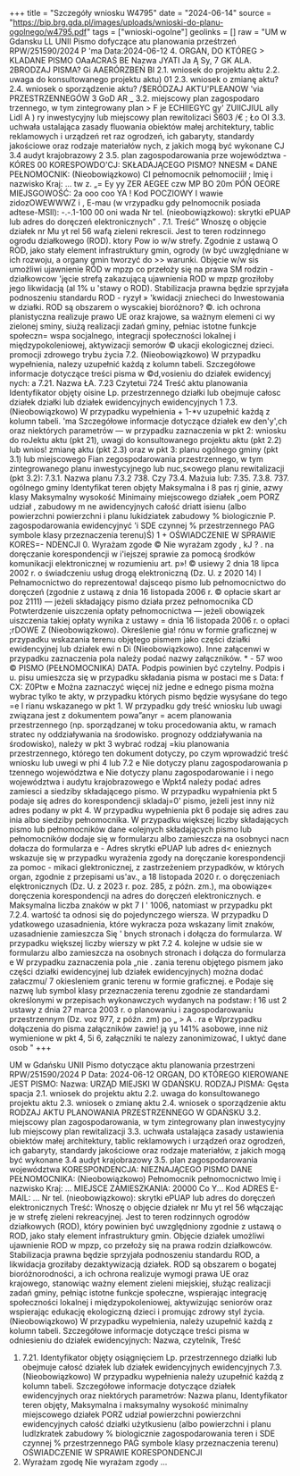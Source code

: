 +++
title = "Szczegóły wniosku W4795"
date = "2024-06-14"
source = "https://bip.brg.gda.pl/images/uploads/wnioski-do-planu-ogolnego/w4795.pdf"
tags = ["wnioski-ogolne"]
geolinks = []
raw = "UM w Gdansku LL   UNII Pismo dofyczące atu planowania prześtrzeń RPW/251590/2024 P 'ma Data:2024-06-12 4. ORGAN, DO KTÓREG > KLADANE PISMO OAaACRAŚ BE Nazwa JYATI Ja Ą Sy, 7 GK ALA. 2BRODZAJ PISMA? Gi AAERÓRZBEŃ   BI 2.1. wniosek do projektu aktu 2.2. uwaga do konsultowanego projektu aktu) 01 2.3. wniosek o zmianę aktu? 2.4. wniosek o sporządzenie aktu? /$ERÓDZAJ AKTU'PLEANOW 'via PRZESTRZENNEGÓW 3 GoD AR _ 3.2. miejscowy plan zagospodaro trzennego, w tym zintegrowany plan >  F je ECHIIEGYC gy' ZUIICJIUL ally Lidl A ) ry inwestycyjny lub miejscowy plan rewitolizaci Ś603 /€ ; Ło OI 3.3. uchwała ustalająca zasady fluowania obiektów małej architektury, tablic reklamowych i urządzeń ret raz ogrodzeń, ich gabaryty, standardy jakościowe oraz rodzaje materiałów nych, z jakich mogą być wykonane CJ 3.4 audyt krajobrazowy 2 3.5. plan zagospodarowania prze województwa -  KÓRES 00 KORESPOWDO'CJ: SKŁADAJĄCEGO PISMO? NNESM « DANE PEŁNOMOCNIK: (Nieobowiązkowo) CI pełnomocnik  pełnomociiił ; Imię i nazwisko Kraj: ... tw z. „= Ey yy ZER AEGEE czw MP BO 20m PÓŃ OEORE MIEJSGOWOŚĆ: 2a ooo coo YA ! Kod POCZIOWY I wawie zidozOWEWWWZ i , E-mau (w vrzypadku gdy pelnomocnik posiada adtese-MSIl): -.-.1-100 00 oni wada Nr tel. (nieobowiązkowo): skrytki ePUAP lub adres do doręczeń elektronicznych” . 7.1. Treść” Wnoszę o objęcie działek nr Mu yt rel 56 wafą zieleni  rekrescii. Jest to teren rodzinnego ogrodu działkowego (ROD). ktory Pow io w/w strefy. Zgodnie z ustawą O ROD, jako stały element infrastruktury gmin, ogrody (w być uwzględniane w ich rozwoju, a organy gmin tworzyć do >> warunki. Objęcie w/w sis umożliwi ujawnienie RÓD w mpzp co przełoży się na prawa SM rodzin - działkowcow  'jęcie strefą zakazującą ujawnienia ROD w mpzp groziłoby jego likwidacją (al 1% u 'stawy o ROD). Stabilizacja prawna będzie sprzyjała podnoszeniu standardu ROD - ryzył » 'kwidacji zniecheci do Inwestowania w działki. ROD są obszarem o wyscakiej bioróżnoro? ©. ich ochrona planistyczna realizuje prawo UE oraz krajowe, sa ważnym elemeni ci wy zielonej sminy, siużą realizacji zadań gminy, pełniac istotne funkcje społeczn= wspa socjalnego, integracji społeczności lokalnej i międzypokoleniowej, aktywizacji semorów © ukacji ekologicznej dzieci. promocji zdrowego trybu życia 7.2. (Nieobowiązkowo) W przypadku wypełnienia, nalezy uzupełnić każdą z kolumn tabeli. Szczegółowe informacje dotyczące treści pisma w ©d,vosieniu do działek ewidencyj nych: a 7.21. Nazwa ŁA.  7.23 Czytetui 724 Treść aktu planowania Identyfikator  objęty oisine Lp.  przestrzennego działki lub obejmuje całosc działek działki lub działek  ewidencyjnych ewidencyjnych   1 7.3. (Nieobowiązkowo) W przypadku wypełnienia + 1-*v uzupełnić każdą z kolumn tabeli. 'ma Szczegółowe informacje dotyczące działek ew den'y',ch oraz niektórych parametrów — w przypadku zaznaczenia w pkt 2: wniosku do roJektu aktu (pkt 21), uwagi do konsultowanego projektu aktu (pkt 2.2) lub wnios! zmianę aktu (pkt 2.3) oraz w pkt 3: planu ogólnego gminy (pkt 3.1) lub miejscowego Fian zegospodarowania przestrzennego, w tym zintegrowanego planu inwestycyjnego lub nuc,s«owego planu rewitalizacji (pkt 3.2): 7.3.1. Nazwa planu 7.3.2  738. Czy 73.4. Mażuia lub:  7.35. 7.3.8. 737. ogólnego gminy Identyfikat teren objęty Maksymalna  i 8  pas rj  ginie, azwy klasy Maksymalny wysokość  Minimainy miejscowego działek  „oem PORZ  udział ,  zabudowy m ne awidencyjnych całość driatt isienu (albo powierzchni  powierzchni i planu  lukidziatek zabudowy % biologicznie P.  zagospodarowania ewidencyjnyć 'i SDE   czynnej %  przestrzennego  PAG symbole klasy     przeznaczenia   terenu)Ś)   1    + OŚWIADCZENIE W SPRAWIE KORES=- NDENCJI 0. Wyrażam zgode © Nie wyrażam zgody , kJ ? . na doręczanie korespondencji w i'iejszej sprawie za pomocą środków komunikacji elektronicznej w rozumieniu art. p»! © usiewy 2 dnia 18 lipca 2002 r. o świadczeniu usług  drogą elektroniczną (Dz. U. z 2020  14) l  Pełnamocnictwo do reprezentowa! dajsceqo pismo lub pełnomocnictwo do doręczeń (zgodnie z ustawą z dnia 16 listopada 2006 r. © opłacie skart ar poz 2111) — jeżeli składający pismo działa przez pełnomocnika CD  Potwterdzenie uiszczenia opłaty pełnomocnictwa — jeżeli obowiązek uiszczenia takiej opłaty wynika z ustawy = dnia 16 listopada 2006 r. o opłaci ;rDOWE Z  (Nieobowiązkowo). Określenie gia! rónu w formie graficznej w przypadku wskazania terenu objętego pismem jako części działki ewidencyjnej lub działek ewi n Di (Nieobowiązkowo). Inne  załącenwi w przypadku zaznaczenia pola należy podać nazwy załączników. * -  57 woo © PISMO (PEŁNOMOCNIKA) DATA. Podpis powinien być czytelny. Podpis i u. pisu umieszcza się w przypadku składania pisma w postaci me  s Data: f CX: Z0Ptw e Można zaznaczyć więcej niż jedne e ednego pisma można wybrac tylko te akty, w przypadku których pismo będzie wysyśane do tego =e I rianu wskazanego w pkt 1. W przypadku gdy treść wniosku lub uwagi związana jest z dokumentem powa”anyr = acem planowania przestrzennego (np. sporządzanej w toku procedowania aktu, w ramach stratec ny oddziaływania na środowisko. prognozy oddziaływania na środowisko), należy w pkt 3 wybrać rodzaj =kiu planowania przestrzennego, którego ten dokument dotyczy, po czym wprowadzić treść wniosku lub uwegi w phi 4 lub 7.2 e Nie dotyczy planu zagospodarowania p tzennego województwa e Nie dotyczy planu zagospodarowanie i i nego województwa i audytu krajobrazowego e Wpkt4 należy podać adres zamiesci a siedziby składającego pismo. W przypadku wypałnienia pkt 5 podaje się adres do korespondencji skladaj=0' pismo, jeżeli jest inny niż adres podany w pkt 4. W przypadku wypełnienia pkt 6 podaje się adres zau inia albo siedziby pełnomocnika. W przypadku większej liczby składających pismo lub pełnomocników dane «olejnych składających pismo lub pełnomocników dodaje się w formularzu albo zamieszcza na osobnyci nacn  dołacza do formularza e - Adres skrytki ePUAP lub adres d< enieznych wskazuje się w przypadku wyrażenia zgody na doręczanie korespondencji za pomoc - mikaci glektronicznej, z zastrzeżeniem przypadków, w których organ, zgodnie z przepisami us'av., a 18 listopada 2020 r. o doręczeniach elęktronicznych (Dz. U. z 2023 r. poz. 285, z późn. zm.), ma obowiąze« doręczenia korespondencji na adres do doręczeń elektronicznych. e Maksymalna liczba znaków w pkt 7 I ' 1006, natomiast w przypadku pkt 7.2.4. wartość ta odnosi się do pojedynczego wiersza. W przypadku D ydatkowego uzasadnienia, które wykracza poza wskazany limit znaków, uzasadnienie zamieszcza Się ' bnych stronach i dołącza do formularza. W przypadku większej liczby wierszy w pkt 7.2 4. kolejne w udsie sie w formularzu albo zamieszcza na osobnych stronach i dołącza do formularza e W przypadku zaznaczenia pola „nie . zania terenu objętego pismem jako części działki ewidencyjnej lub działek ewidencyjnych) można dodać załaczmu/ 7 okiesleniem granic terenu w formie graficznej. e Podaje się nazwę lub symbol klasy przeznaczenia terenu zgodnie ze standardami określonymi w przepisach wykonawczych wydanych na podstaw: ł 16 ust 2 ustawy z dnia 27 marca 2003 r. o planowaniu i zagospodarowaniu przestrzennym (Dz. voz 977, z późn. zm) po „ > A . ra e  Wprzypadku dołączenia do pisma załączników zawie! ją yu 141% asobowe, inne niż wymienione w pkt 4, 5i 6, załączniki te nalezy zanonimizować, I uktyć dane osob "
+++

UM w Gdańsku
UNII
Pismo dotyczące aktu planowania przestrzeni RPW/251590/2024 P
Data: 2024-06-12
ORGAN, DO KTÓREGO KIEROWANE JEST PISMO:
Nazwa: URZĄD MIEJSKI W GDAŃSKU.
RODZAJ PISMA: Gęsta spacja
2.1. wniosek do projektu aktu 2.2. uwaga do konsultowanego projektu aktu
2.3. wniosek o zmianę aktu 2.4. wniosek o sporządzenie aktu
RODZAJ AKTU PLANOWANIA PRZESTRZENNEGO W GDAŃSKU
3.2. miejscowy plan zagospodarowania, w tym zintegrowany plan inwestycyjny lub miejscowy plan rewitalizacji
3.3. uchwała ustalająca zasady ustawienia obiektów małej architektury, tablic reklamowych i urządzeń oraz ogrodzeń, ich gabaryty, standardy jakościowe oraz rodzaje materiałów, z jakich mogą być wykonane
3.4 audyt krajobrazowy
3.5. plan zagospodarowania województwa
KORESPONDENCJA: NIEZNAJĄCEGO PISMO
DANE PEŁNOMOCNIKA:
(Nieobowiązkowo)
Pełnomocnik pełnomocnictwo
Imię i nazwisko
Kraj:
...
MIEJSCE ZAMIESZKANIA: 20000 Co Y... Kod
ADRES E-MAIL: ...
Nr tel. (nieobowiązkowo):
skrytki ePUAP lub adres do doręczeń elektronicznych
Treść: Wnoszę o objęcie działek nr Mu yt rel 56 włączając je w strefę zieleni rekreacyjnej. Jest to teren rodzinnych ogrodów działkowych (ROD), który powinien być uwzględniony zgodnie z ustawą o ROD, jako stały element infrastruktury gmin. Objęcie działek umożliwi ujawnienie ROD w mpzp, co przełoży się na prawa rodzin działkowców. Stabilizacja prawna będzie sprzyjała podnoszeniu standardu ROD, a likwidacja groziłaby dezaktywizacją działek. ROD są obszarem o bogatej bioróżnorodności, a ich ochrona realizuje wymogi prawa UE oraz krajowego, stanowiąc ważny element zieleni miejskiej, służąc realizacji zadań gminy, pełniąc istotne funkcje społeczne, wspierając integrację społeczności lokalnej i międzypokoleniowej, aktywizując seniorów oraz wspierając edukację ekologiczną dzieci i promując zdrowy styl życia.
(Nieobowiązkowo) W przypadku wypełnienia, należy uzupełnić każdą z kolumn tabeli. Szczegółowe informacje dotyczące treści pisma w odniesieniu do działek ewidencyjnych:
Nazwa, czytelnik, Treść
1.  7.21. Identyfikator objęty osiągnięciem
Lp. przestrzennego działki lub obejmuje całosć
działek lub działek
ewidencyjnych ewidencyjnych
7.3. (Nieobowiązkowo) W przypadku wypełnienia należy uzupełnić każdą z kolumn tabeli. Szczegółowe informacje dotyczące działek ewidencyjnych oraz niektórych parametrów:
Nazwa planu, Identyfikator teren objęty, Maksymalna i maksymalny
wysokość minimalny
miejscowego działek PORZ udział powierzchni powierzchni
ewidencyjnych całość działki użytkusienu (albo  powierzchni
i planu ludlzkratek zabudowy % biologicznie
zagospodarowania teren i SDE czynnej %
przestrzennego PAG symbole klasy
przeznaczenia
terenu)
OŚWIADCZENIE W SPRAWIE KORESPONDENCJI
0. Wyrażam zgodę Nie wyrażam zgody
...


